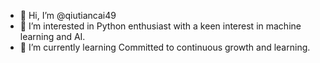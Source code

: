 - 👋 Hi, I’m @qiutiancai49
- 👀 I’m interested in Python enthusiast with a keen interest in machine learning and AI. 
- 🌱 I’m currently learning Committed to continuous growth and learning.
